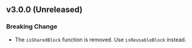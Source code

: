 ## v3.0.0 (Unreleased)

### Breaking Change

- The `isSharedBlock` function is removed. Use `isReusableBlock` instead.
